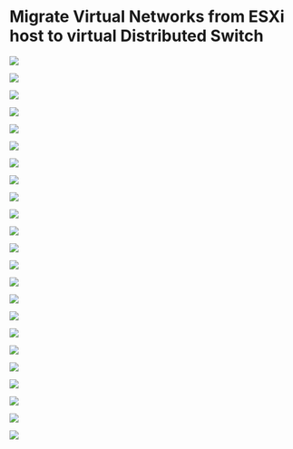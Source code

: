 # Migrate Virtual Networks from ESXi host to virtual Distributed Switch

![](https://github.com/JonmarCorpuz/SecondBrain/blob/main/Assets/vDS%20pt1.png)

![](https://github.com/JonmarCorpuz/SecondBrain/blob/main/Assets/vDS%20pt2%20.png)

![](https://github.com/JonmarCorpuz/SecondBrain/blob/main/Assets/vDS%20pt3%20.png)

![](https://github.com/JonmarCorpuz/SecondBrain/blob/main/Assets/vDS%20pt4%20.png)

![](https://github.com/JonmarCorpuz/SecondBrain/blob/main/Assets/vDS%20pt5%20.png)

![](https://github.com/JonmarCorpuz/SecondBrain/blob/main/Assets/vDS%20pt6%20.png)

![](https://github.com/JonmarCorpuz/SecondBrain/blob/main/Assets/vDS%20pt7.png)

![](https://github.com/JonmarCorpuz/SecondBrain/blob/main/Assets/vDS%20pt8.png)

![](https://github.com/JonmarCorpuz/SecondBrain/blob/main/Assets/vDS%20pt9.png)

![](https://github.com/JonmarCorpuz/SecondBrain/blob/main/Assets/vDS%20pt10.png)

![](https://github.com/JonmarCorpuz/SecondBrain/blob/main/Assets/vDS%20pt11.png)

![](https://github.com/JonmarCorpuz/SecondBrain/blob/main/Assets/vDS%20pt12.png)

![](https://github.com/JonmarCorpuz/SecondBrain/blob/main/Assets/vDS%20pt13.png)

![](https://github.com/JonmarCorpuz/SecondBrain/blob/main/Assets/vDS%20pt14.png)

![](https://github.com/JonmarCorpuz/SecondBrain/blob/main/Assets/vDS%20pt15.png)

![](https://github.com/JonmarCorpuz/SecondBrain/blob/main/Assets/vDS%20pt16.png)

![](https://github.com/JonmarCorpuz/SecondBrain/blob/main/Assets/vDS%20pt17.png)

![](https://github.com/JonmarCorpuz/SecondBrain/blob/main/Assets/vDS%20pt18.png)

![](https://github.com/JonmarCorpuz/SecondBrain/blob/main/Assets/vDS%20pt19.png)

![](https://github.com/JonmarCorpuz/SecondBrain/blob/main/Assets/vDS%20pt20.png)

![](https://github.com/JonmarCorpuz/SecondBrain/blob/main/Assets/vDS%20pt21.png)

![](https://github.com/JonmarCorpuz/SecondBrain/blob/main/Assets/vDS%20pt22.png)

![](https://github.com/JonmarCorpuz/SecondBrain/blob/main/Assets/Whitespace.png)
